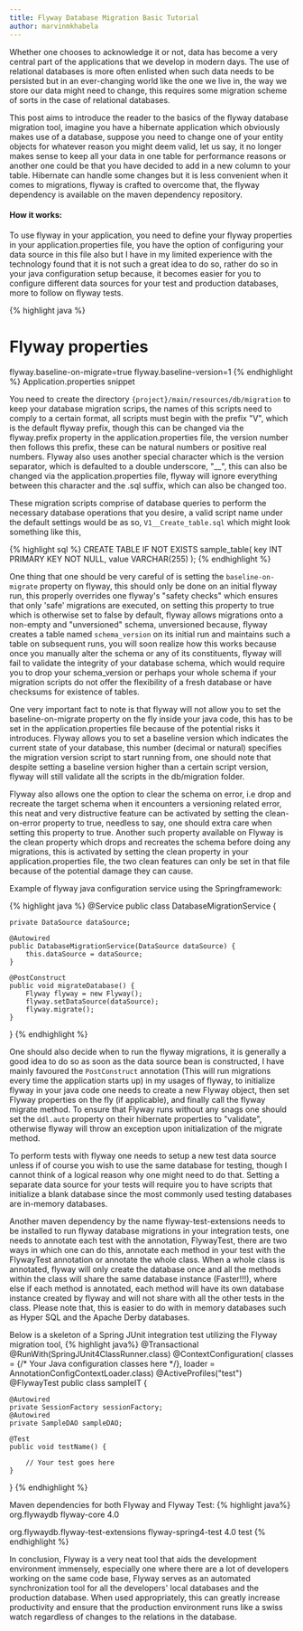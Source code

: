 ```yaml
---
title: Flyway Database Migration Basic Tutorial
author: marvinmkhabela
---
```


Whether one chooses to acknowledge it or not, data has become a very central part of the applications that we develop in modern days. The use of relational databases is more often enlisted when such data needs to be persisted but in an ever-changing world like the one we live in,
the way we store our data might need to change, this requires some migration scheme of sorts in the case of relational databases.

This post aims to introduce the reader to the basics of the flyway database migration tool, imagine you have a hibernate application which obviously makes use of  a database, suppose you need to change one of your entity objects for whatever reason you might deem valid, let us
say, it no longer makes sense to keep all your data in one table for performance reasons or another one could be that you have decided to add in a new column to your table.
Hibernate can handle some changes but it is less convenient when it comes to migrations, flyway is crafted to overcome that, the flyway dependency is available on the maven dependency repository.
<!--more-->

#### How it works:

To use flyway in your application, you need to define your flyway properties in your application.properties file, you have the option of configuring your data source in this file also but I have in my limited experience with the technology found that it is not such a great idea to do so, rather do so in your java configuration setup because, it becomes easier for you to configure different data sources for your test and production databases, more to follow on flyway tests.

{% highlight java %}
# Flyway properties
flyway.baseline-on-migrate=true
flyway.baseline-version=1
{% endhighlight %}
Application.properties snippet

You need to create the directory `{project}/main/resources/db/migration` to keep your database migration scrips, the names of this scripts need to comply to a certain format, all scripts must begin with the prefix "V", which is the default flyway prefix, though this can be changed via the flyway.prefix property in the application.properties file, the version number then follows this prefix, these can be natural numbers or positive real numbers. Flyway also uses another special character which is the version separator, which is defaulted to a double underscore, "__", this can also be changed via the application.properties file, flyway will ignore everything between this character and the .sql suffix, which can also be changed too.

These migration scripts comprise of database queries to perform the necessary database operations that you desire, a valid script name under the default settings would be as so, `V1__Create_table.sql`
which might look something like this,

{% highlight sql %}
CREATE TABLE IF NOT EXISTS sample_table(
	key 	INT PRIMARY KEY NOT NULL,
	value	VARCHAR(255)
);
{% endhighlight %}

One thing that one should be very careful of is setting the `baseline-on-migrate` property on flyway, this should only be done on an initial flyway run, this properly overrides one flyway's "safety checks" which ensures that only 'safe' migrations are executed, on setting this property to true which is otherwise set to false by default, flyway allows migrations onto a non-empty and "unversioned" schema, unversioned because, flyway creates a table named `schema_version` on its initial run and maintains such a table on subsequent runs, you will soon
realize how this works because once you manually alter the schema or any of its constituents, flyway will fail to validate the integrity of your database schema, which would require you to drop your schema_version or perhaps your whole schema if your migration scripts do not
offer the flexibility of a fresh database or have checksums for existence of tables.

One very important fact to note is that flyway will not allow you to set the baseline-on-migrate property on the fly inside your java code, this has to be set in the application.properties file because of the potential risks it introduces. Flyway allows you to set a baseline version which indicates the current state of your database, this number (decimal or natural) specifies the migration version script to start running from, one should note that despite setting a baseline version higher than a certain script version, flyway will still validate all the scripts in the
db/migration folder.

Flyway also allows one the option to clear the schema on error, i.e drop and recreate the target schema when it encounters a versioning related error, this neat and very distructive feature can be activated by setting the clean-on-error property to true, needless to say, one should extra care when setting this property to true. Another such property available on Flyway is the clean property which
drops and recreates the schema before doing any migrations, this is activated by setting the clean property in your application.properties file, the two clean features can only be set in that file because of the potential damage they can cause. 

Example of flyway java configuration service using the Springframework:

{% highlight java %}
@Service
public class DatabaseMigrationService {

    private DataSource dataSource;

    @Autowired
    public DatabaseMigrationService(DataSource dataSource) {
        this.dataSource = dataSource;
    }

    @PostConstruct
    public void migrateDatabase() {
        Flyway flyway = new Flyway();
        flyway.setDataSource(dataSource);
        flyway.migrate();
    }
}
{% endhighlight %}

One should also decide when to run the flyway migrations, it is generally a good idea to do so as soon as the data source bean is constructed, I have mainly favoured the `PostConstruct` annotation (This will run migrations every time the application starts up) in my usages of flyway, to initialize flyway in your java code one needs to create a new Flyway object, then set Flyway properties on the fly (if applicable), and finally call the flyway migrate method.
To ensure that Flyway runs without any snags one should set the `ddl.auto` property on their hibernate properties to "validate", otherwise flyway will throw an exception upon initialization of the
migrate method. 

To perform tests with flyway one needs to setup a new test data source unless if of course you wish to use the same database for testing, though I cannot think of a logical reason why one might need to do that. Setting a separate data source for your tests will require you to have scripts that initialize a blank database since the most commonly used testing databases are in-memory databases.

Another maven dependency by the name flyway-test-extensions needs to be installed to run flyway database migrations in your integration tests, one needs to annotate each test with the annotation, FlywayTest, there are two ways in which one can do this, annotate each method in your test with the FlywayTest annotation or annotate the whole class. When a whole class is annotated, flyway will only create the database once and all the methods within the class will share the same database instance (Faster!!!), where else if each method is annotated, each method will have its own database instance created by flyway and will not share with all the other tests in the class. Please note that, this is easier to do with in memory databases such as Hyper SQL and the Apache Derby databases.

Below is a skeleton of a Spring JUnit integration test utilizing the Flyway migration tool,
{% highlight java%}
@Transactional
@RunWith(SpringJUnit4ClassRunner.class)
@ContextConfiguration(
        classes = {/* Your Java configuration classes here */},
        loader = AnnotationConfigContextLoader.class)
@ActiveProfiles("test")
@FlywayTest
public class sampleIT {

    @Autowired
    private SessionFactory sessionFactory;
    @Autowired
    private SampleDAO sampleDAO;

    @Test
    public void testName() {

        // Your test goes here
    }
}
{% endhighlight %}


Maven dependencies for both Flyway and Flyway Test: 
{% highlight java%}
<dependency>
    <groupId>org.flywaydb</groupId>
    <artifactId>flyway-core</artifactId>
    <version>4.0</version>
 </dependency>

<dependency>
    <groupId>org.flywaydb.flyway-test-extensions</groupId>
    <artifactId>flyway-spring4-test</artifactId>
    <version>4.0</version>
    <scope>test</scope>
</dependency>
{% endhighlight %}

In conclusion, Flyway is a very neat tool that aids the development environment immensely, especially one where there are a lot of developers working on the same code base, Flyway serves as an automated synchronization tool for all the developers' local databases and the production database. When used appropriately, this can greatly increase productivity and ensure that the production environment runs like a swiss watch regardless of changes to the relations in the database.
